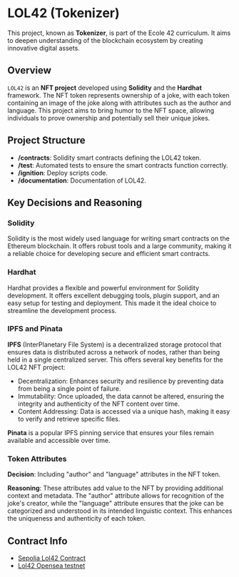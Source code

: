 # LOL42 (Tokenizer)

This project, known as **Tokenizer**, is part of the Ecole 42 curriculum. It aims to deepen understanding of the blockchain ecosystem by creating innovative digital assets.

## Overview

`LOL42` is an **NFT project** developed using **Solidity** and the **Hardhat** framework. The NFT token represents ownership of a joke, with each token containing an image of the joke along with attributes such as the author and language. This project aims to bring humor to the NFT space, allowing individuals to prove ownership and potentially sell their unique jokes.

## Project Structure

- **/contracts**: Solidity smart contracts defining the LOL42 token.
- **/test**: Automated tests to ensure the smart contracts function correctly.
- **/ignition**: Deploy scripts code.
- **/documentation**: Documentation of LOL42.

## Key Decisions and Reasoning

### Solidity

Solidity is the most widely used language for writing smart contracts on the Ethereum blockchain. It offers robust tools and a large community, making it a reliable choice for developing secure and efficient smart contracts.

### Hardhat

Hardhat provides a flexible and powerful environment for Solidity development. It offers excellent debugging tools, plugin support, and an easy setup for testing and deployment. This made it the ideal choice to streamline the development process.

### IPFS and Pinata

**IPFS** (InterPlanetary File System) is a decentralized storage protocol that ensures data is distributed across a network of nodes, rather than being held in a single centralized server. This offers several key benefits for the LOL42 NFT project:

- Decentralization: Enhances security and resilience by preventing data from being a single point of failure.
- Immutability: Once uploaded, the data cannot be altered, ensuring the integrity and authenticity of the NFT content over time.
- Content Addressing: Data is accessed via a unique hash, making it easy to verify and retrieve specific files.

**Pinata** is a popular IPFS pinning service that ensures your files remain available and accessible over time.

### Token Attributes

**Decision**: Including "author" and "language" attributes in the NFT token.

**Reasoning**: These attributes add value to the NFT by providing additional context and metadata. The "author" attribute allows for recognition of the joke's creator, while the "language" attribute ensures that the joke can be categorized and understood in its intended linguistic context. This enhances the uniqueness and authenticity of each token.

## Contract Info

- [Sepolia Lol42 Contract](https://sepolia.etherscan.io/address/0xB6547E90406447A8eA2Dc5BdBaDD016AB066aBd4)
- [Lol42 Opensea testnet](https://testnets.opensea.io/fr/collection/lol42-1)
